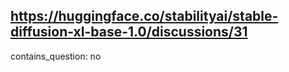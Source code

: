 ## https://huggingface.co/stabilityai/stable-diffusion-xl-base-1.0/discussions/31

contains_question: no